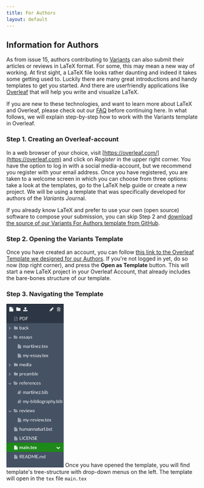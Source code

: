 ```yaml
---
title: For Authors
layout: default
---
```

## Information for Authors
As from issue 15, authors contributing to [Variants](https://journals.openedition.org/variants) can also submit their articles or reviews in LaTeX format. For some, this may mean a new way of working. At first sight, a LaTeX file looks rather daunting and indeed it takes some getting used to. Luckily there are many great introductions and handy templates to get you started. And there are userfriendly applications like [Overleaf](https://overleaf.com) that will help you write and visualize LaTeX. 

If you are new to these technologies, and want to learn more about LaTeX and Overleaf, please check out our [FAQ](https://github.com/WoutDLN/LaTeXJournal_Variants/wiki/FAQ) before continuing here. In what follows, we will explain step-by-step how to work with the Variants template in Overleaf. 


### Step 1. Creating an Overleaf-account
In a web browser of your choice, visit [https://overleaf.com/](https://overleaf.com) and click on *Register* in the upper right corner. You have the option to log in with a social media-account, but we recommend you register with your email address. Once you have registered, you are taken to a welcome screen in which you can choose from three options: take a look at the templates, go to the LaTeX help guide or create a new project. We will be using a template that was specifically developed for authors of the *Variants* Journal. 

If you already know LaTeX and prefer to use your own (open source) software to compose your submission, you can skip Step 2 and [download the source of our Variants For Authors template from GitHub](https://github.com/WoutDLN/Variants-For-Authors). 

### Step 2. Opening the Variants Template
Once you have created an account, you can follow [this link to the Overleaf Template we designed for our Authors](https://www.overleaf.com/latex/templates/submission-template-to-variants-for-authors/znsqffgrvshv). If you're not logged in yet, do so now (top right corner), and press the **Open as Template** button. This will start a new LaTeX project in your Overleaf Account, that already includes the bare-bones structure of our template.

### Step 3. Navigating the Template
<img class="float-left" src="assets/img/templatestructure.png" style="width: 150px"/> Once you have opened the template, you will find template's tree-structure with drop-down menus on the left. The template will open in the `tex` file `main.tex`